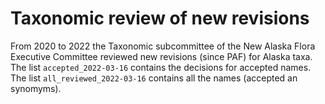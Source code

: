 # Taxonomic review of new revisions

From 2020 to 2022 the Taxonomic subcommittee of the New Alaska Flora
Executive Committee reviewed new revisions (since PAF) for Alaska
taxa. The list `accepted_2022-03-16` contains the decisions for
accepted names. The list `all_reviewed_2022-03-16` contains all the
names (accepted an synomyms). 

